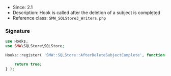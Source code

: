 * Since: 2.1
* Description: Hook is called after the deletion of a subject is completed
* Reference class: `SMW_SQLStore3_Writers.php`

### Signature

```php
use Hooks;
use SMW\SQLStore\SQLStore;

Hooks::register( 'SMW::SQLStore::AfterDeleteSubjectComplete', function( SQLStore $store, $title ) {

	return true;
} );
```

